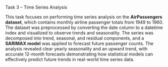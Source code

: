 Task 3 – Time Series Analysis

This task focuses on performing time series analysis on the **AirPassengers dataset**, which contains monthly airline passenger totals from 1949 to 1960. The dataset was preprocessed by converting the date column to a datetime index and visualized to observe trends and seasonality. The series was decomposed into trend, seasonal, and residual components, and a **SARIMAX model** was applied to forecast future passenger counts. The analysis revealed clear yearly seasonality and an upward trend, with accurate 12-month forecasts demonstrating how statistical models can effectively predict future trends in real-world time series data.
